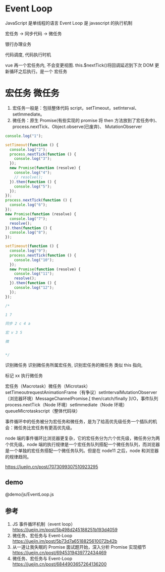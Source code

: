 # Event Loop

JavaScript 是单线程的语言
Event Loop 是 javascript 的执行机制

宏任务 -> 同步代码 -> 微任务

银行办理业务

代码调度, 代码执行时机

vue 再一个宏任务内, 不会变更视图.
this.$nextTick()将回调延迟到下次 DOM 更新循环之后执行。是一个 宏任务

# 宏任务 微任务

1. 宏任务一般是：包括整体代码 script，setTimeout，setInterval、setImmediate。
2. 微任务：原生 Promise(有些实现的 promise 将 then 方法放到了宏任务中)、process.nextTick、Object.observe(已废弃)、 MutationObserver

```js
console.log("1");

setTimeout(function () {
  console.log("2");
  process.nextTick(function () {
    console.log("3");
  });
  new Promise(function (resolve) {
    console.log("4");
    // resolve();
  }).then(function () {
    console.log("5");
  });
});
process.nextTick(function () {
  console.log("6");
});
new Promise(function (resolve) {
  console.log("7");
  resolve();
}).then(function () {
  console.log("8");
});

setTimeout(function () {
  console.log("9");
  process.nextTick(function () {
    console.log("10");
  });
  new Promise(function (resolve) {
    console.log("11");
    resolve();
  }).then(function () {
    console.log("12");
  });
});

/* 

1 7 

同步 2 c 4 a 

宏 v 3 5 

微


*/
```

识别微任务 识别微任务所属宏任务, 识别宏任务的微任务 类似 this 指向,

标记 xx 执行微任务

宏任务（Macrotask）微任务（Microtask）setTimeoutrequestAnimationFrame（有争议）setIntervalMutationObserver（浏览器环境）MessageChannelPromise.[ then/catch/finally ]I/O，事件队列 process.nextTick（Node 环境）setImmediate（Node 环境）queueMicrotaskscript（整体代码块）

事件循环中的任务被分为宏任务和微任务，是为了给高优先级任务一个插队的机会：微任务比宏任务有更高优先级。

node 端的事件循环比浏览器更复杂，它的宏任务分为六个优先级，微任务分为两个优先级。node 端的执行规律是一个宏任务队列搭配一个微任务队列，而浏览器是一个单独的宏任务搭配一个微任务队列。但是在 node11 之后，node 和浏览器的规律趋同。

https://juejin.cn/post/7073099307510923295

## demo

@demo/js/EventLoop.js

## 参考

1. JS 事件循环机制（event loop）
   https://juejin.im/post/5b498d245188251b193d4059
2. 微任务、宏任务与 Event-Loop
   https://juejin.im/post/5b73d7a6518825610072b42b
3. 从一道让我失眠的 Promise 面试题开始，深入分析 Promise 实现细节
   https://juejin.cn/post/6945319439772434469
4. 微任务、宏任务与 Event-Loop
   https://juejin.cn/post/6844903657264136200
